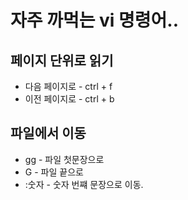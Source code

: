 # 자주 까먹는 vi 명령어..

## 페이지 단위로 읽기

* 다음 페이지로 - ctrl + f
* 이전 페이지로 - ctrl + b


## 파일에서 이동

* gg - 파일 첫문장으로
* G - 파일 끝으로
* :숫자 - 숫자 번쨰 문장으로 이동.

